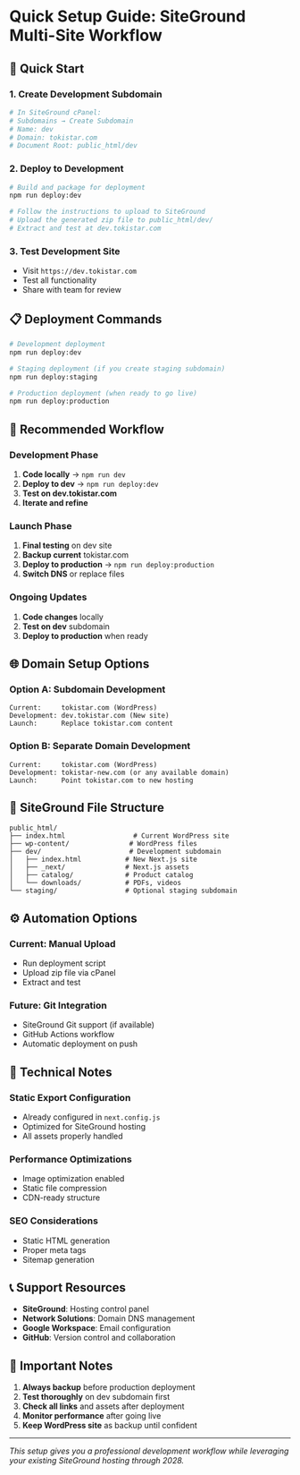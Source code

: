 # Quick Setup Guide: SiteGround Multi-Site Workflow

## 🚀 Quick Start

### 1. Create Development Subdomain
```bash
# In SiteGround cPanel:
# Subdomains → Create Subdomain
# Name: dev
# Domain: tokistar.com
# Document Root: public_html/dev
```

### 2. Deploy to Development
```bash
# Build and package for deployment
npm run deploy:dev

# Follow the instructions to upload to SiteGround
# Upload the generated zip file to public_html/dev/
# Extract and test at dev.tokistar.com
```

### 3. Test Development Site
- Visit `https://dev.tokistar.com`
- Test all functionality
- Share with team for review

## 📋 Deployment Commands

```bash
# Development deployment
npm run deploy:dev

# Staging deployment (if you create staging subdomain)
npm run deploy:staging  

# Production deployment (when ready to go live)
npm run deploy:production
```

## 🔄 Recommended Workflow

### Development Phase
1. **Code locally** → `npm run dev`
2. **Deploy to dev** → `npm run deploy:dev`
3. **Test on dev.tokistar.com**
4. **Iterate and refine**

### Launch Phase
1. **Final testing** on dev site
2. **Backup current** tokistar.com
3. **Deploy to production** → `npm run deploy:production`
4. **Switch DNS** or replace files

### Ongoing Updates
1. **Code changes** locally
2. **Test on dev** subdomain
3. **Deploy to production** when ready

## 🌐 Domain Setup Options

### Option A: Subdomain Development
```
Current:     tokistar.com (WordPress)
Development: dev.tokistar.com (New site)
Launch:      Replace tokistar.com content
```

### Option B: Separate Domain Development  
```
Current:     tokistar.com (WordPress)
Development: tokistar-new.com (or any available domain)
Launch:      Point tokistar.com to new hosting
```

## 📁 SiteGround File Structure

```
public_html/
├── index.html                 # Current WordPress site
├── wp-content/               # WordPress files
├── dev/                      # Development subdomain
│   ├── index.html           # New Next.js site
│   ├── _next/               # Next.js assets
│   ├── catalog/             # Product catalog
│   └── downloads/           # PDFs, videos
└── staging/                 # Optional staging subdomain
```

## ⚙️ Automation Options

### Current: Manual Upload
- Run deployment script
- Upload zip file via cPanel
- Extract and test

### Future: Git Integration
- SiteGround Git support (if available)
- GitHub Actions workflow
- Automatic deployment on push

## 🔧 Technical Notes

### Static Export Configuration
- Already configured in `next.config.js`
- Optimized for SiteGround hosting
- All assets properly handled

### Performance Optimizations
- Image optimization enabled
- Static file compression
- CDN-ready structure

### SEO Considerations
- Static HTML generation
- Proper meta tags
- Sitemap generation

## 📞 Support Resources

- **SiteGround**: Hosting control panel
- **Network Solutions**: Domain DNS management  
- **Google Workspace**: Email configuration
- **GitHub**: Version control and collaboration

## 🚨 Important Notes

1. **Always backup** before production deployment
2. **Test thoroughly** on dev subdomain first
3. **Check all links** and assets after deployment
4. **Monitor performance** after going live
5. **Keep WordPress site** as backup until confident

---

*This setup gives you a professional development workflow while leveraging your existing SiteGround hosting through 2028.*